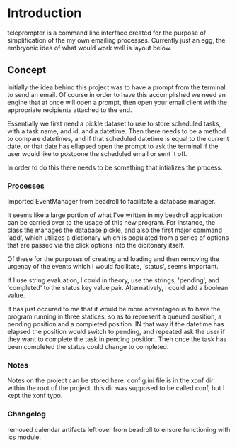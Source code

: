 # Introduction

teleprompter is a command line interface created for the purpose of 
simplification of the my own emailing processes. Currently just an egg, 
the embryonic idea of what would work well is layout below.

## Concept

Initially the idea behind this project was to have a prompt from the
terminal to send an email. Of course in order to have this accomplished 
we need an engine that at once will open a prompt, then open your email client
with the appropriate recipients attached to the end.

Essentially we first need a pickle dataset to use to store scheduled tasks, with a 
task name, and id, and a datetime. Then there needs to be a method to compare
datetimes, and if that scheduled datetime is equal to the current date, or that
date has ellapsed open the prompt to ask the terminal if the user would 
like to postpone the scheduled email or sent it off.

In order to do this there needs to be something that intializes the process.


### Processes 

Imported EventManager from beadroll to facilitate a database manager.

It seems like a large portion of what I've written in my beadroll application can be carried over to
the usage of this new program. For instance, the class the manages the database pickle, and 
also the first major command 'add', which utilizes a dictionary which is populated from a series
of options that are passed via the click options into the dicitonary itself.

Of these for the purposes of creating and loading and then removing the urgency of 
the events which I would facilitate, 'status', seems important.

If I use string evaluation, I could in theory, use the strings, 'pending', and 'completed' to the
status key value pair. Alternatively, I could add a boolean value.

It has just occured to me that it would be more advantageous to have the program running in three statices, 
so as to represent a queued position, a pending position and a completed position.
IN that way if the datetime has elapsed the position would switch to pending, and repeated ask the user
if they want to complete the task in pending position. Then once the task has been completed the 
status could change to completed.

### Notes

Notes on the project can be stored here. config.ini file is in the xonf dir within the root 
of the project. this dir was supposed to be called conf, but I kept the xonf typo.

### Changelog

removed calendar artifacts left over from beadroll to ensure functioning with ics module.
